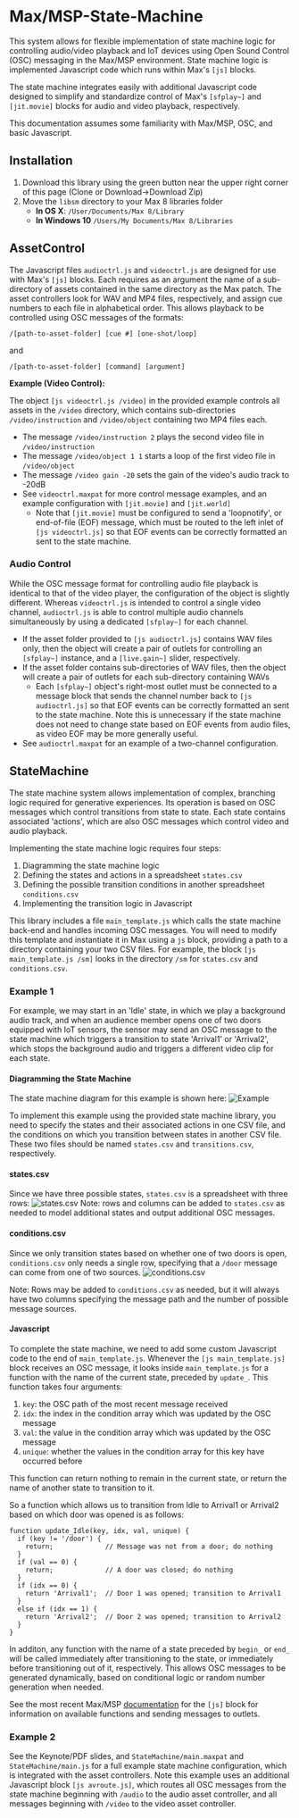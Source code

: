 # Max/MSP-State-Machine

This system allows for flexible implementation of state machine logic for controlling audio/video playback and IoT devices using Open Sound Control (OSC) messaging in the Max/MSP environment. State machine logic is implemented Javascript code which runs within Max's `[js]` blocks. 

The state machine integrates easily with additional Javascript code designed to simplify and standardize control of Max's `[sfplay~]` and `[jit.movie]` blocks for audio and video playback, respectively. 

This documentation assumes some familiarity with Max/MSP, OSC, and basic Javascript.

## Installation
1. Download this library using the green button near the upper right corner of this page (Clone or Download->Download Zip) 
2. Move the `libsm` directory to your Max 8 libraries folder
	*  **In OS X**: `/User/Documents/Max 8/Library`
	* **In Windows 10** `/Users/My Documents/Max 8/Libraries`

## AssetControl

The Javascript files `audioctrl.js` and `videoctrl.js` are designed for use with Max's `[js]` blocks. Each requires as an argument the name of a sub-directory of assets contained in the same directory as the Max patch. The asset controllers look for WAV and MP4 files, respectively, and assign cue numbers to each file in alphabetical order. This allows playback to be controlled using OSC messages of the formats:

`/[path-to-asset-folder] [cue #] [one-shot/loop]`

and 

`/[path-to-asset-folder] [command] [argument]`

**Example (Video Control):**

The object `[js videoctrl.js /video]` in the provided example controls all assets in the `/video` directory, which contains sub-directories `/video/instruction` and `/video/object` containing two MP4 files each.

* The message `/video/instruction 2` plays the second video file in `/video/instruction`
* The message `/video/object 1 1` starts a loop of the first video file in `/video/object`
* The message `/video gain -20` sets the gain of the video's audio track to -20dB
* See `videoctrl.maxpat` for more control message examples, and an example configuration with `[jit.movie]` and `[jit.world]`
	* Note that `[jit.movie]` must be configured to send a 'loopnotify', or end-of-file (EOF) message, which must be routed to the left inlet of `[js videoctrl.js]` so that EOF events can be correctly formatted an sent to the state machine.

### Audio Control

While the OSC message format for controlling audio file playback is identical to that of the video player, the configuration of the object is slightly different. Whereas `videoctrl.js` is intended to control a single video channel, `audioctrl.js` is able to control multiple audio channels simultaneously by using a dedicated `[sfplay~]` for each channel. 

* If the asset folder provided to `[js audioctrl.js]` contains WAV files only, then the object will create a pair of outlets for controlling an `[sfplay~]` instance, and a `[live.gain~]` slider, respectively.
* If the asset folder contains sub-directories of WAV files, then the object will create a pair of outlets for each sub-directory containing WAVs
	* Each `[sfplay~]` object's right-most outlet must be connected to a message block that sends the channel number back to `[js audioctrl.js]` so that EOF events can be correctly formatted an sent to the state machine. Note this is unnecessary if the state machine does not need to change state based on EOF events from audio files, as video EOF may be more generally useful.
 * See `audioctrl.maxpat` for an example of a two-channel configuration. 


## StateMachine

The state machine system allows implementation of complex, branching logic required for generative experiences. Its operation is based on OSC messages which control transitions from state to state. Each state contains associated 'actions', which are also OSC messages which control video and audio playback. 

Implementing the state machine logic requires four steps:
1. Diagramming the state machine logic
2. Defining the states and actions in a spreadsheet `states.csv`
3. Defining the possible transition conditions in another spreadsheet `conditions.csv`
4. Implementing the transition logic in Javascript

This library includes a file `main_template.js` which calls the state machine back-end and handles incoming OSC messages. You will need to modify this template and instantiate it in Max using a `js` block, providing a path to a directory containing your two CSV files. For example, the block `[js main_template.js /sm]` looks in the directory `/sm` for `states.csv` and `conditions.csv`.

### Example 1
For example, we may start in an 'Idle' state, in which we play a background audio track, and when an audience member opens one of two doors equipped with IoT sensors, the sensor may send an OSC message to the state machine which triggers a transition to state 'Arrival1' or 'Arrival2', which stops the background audio and triggers a different video clip for each state.

#### Diagramming the State Machine
The state machine diagram for this example is shown here:
![Example](/images/sm_ex.png)

To implement this example using the provided state machine library, you need to specify the states and their associated actions in one CSV file, and the conditions on which you transition between states in another CSV file. These two files should be named `states.csv` and `transitions.csv`, respectively.

#### states.csv
Since we have three possible states, `states.csv` is a spreadsheet with three rows:
![states.csv](/images/states.png)
Note: rows and columns can be added to `states.csv` as needed to model additional states and output additional OSC messages.

#### conditions.csv
Since we only transition states based on whether one of two doors is open, `conditions.csv` only needs a single row, specifying that a `/door` message can come from one of two sources.
![conditions.csv](/images/conditions.png)

Note: Rows may be added to `conditions.csv` as needed, but it will always have two columns specifying the message path and the number of possible message sources. 

#### Javascript 

To complete the state machine, we need to add some custom Javascript code to the end of `main_template.js`. Whenever the `[js main_template.js]` block receives an OSC message, it looks inside `main_template.js` for a function with the name of the current state, preceded by `update_`. This function takes four arguments:

1. `key`: the OSC path of the most recent message received
2. `idx`: the index in the condition array which was updated by the OSC message
3. `val`: the value in the condition array which was updated by the OSC message
4. `unique`: whether the values in the condition array for this key have occurred before

This function can return nothing to remain in the current state, or return the name of another state to transition to it. 

So a function which allows us to transition from Idle to Arrival1 or Arrival2 based on which door was opened is as follows:

```
function update_Idle(key, idx, val, unique) {
  if (key != '/door') {
  	return;				// Message was not from a door; do nothing
  }
  if (val == 0) {
  	return;				// A door was closed; do nothing
  }
  if (idx == 0) {
  	return 'Arrival1';	// Door 1 was opened; transition to Arrival1
  }
  else if (idx == 1) {
  	return 'Arrival2';	// Door 2 was opened; transition to Arrival2
  }
}
```

In additon, any function with the name of a state preceded by `begin_` or `end_` will be called immediately after transitioning to the state, or immediately before transitioning out of it, respectively. This allows OSC messages to be generated dynamically, based on conditional logic or random number generation when needed. 

See the most recent Max/MSP [documentation](https://docs.cycling74.com/max8/vignettes/javascriptinmax) for the `[js]` block for information on available functions and sending messages to outlets.

### Example 2
See the Keynote/PDF slides, and `StateMachine/main.maxpat` and `StateMachine/main.js` for a full example state machine configuration, which is integrated with the asset controllers. Note this example uses an additional Javascript block `[js avroute.js]`, which routes all OSC messages from the state machine beginning with `/audio` to the audio asset controller, and all messages beginning with `/video` to the video asset controller. 






